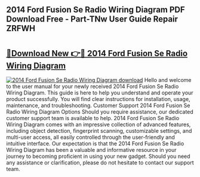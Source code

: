 ## 2014 Ford Fusion Se Radio Wiring Diagram PDF Download Free - Part-TNw User Guide Repair ZRFWH

# <h2><a href="http://dfr74hj.blite.top/?on=2014+Ford+Fusion+Se+Radio+Wiring+Diagram">🔗Download New 👉🔴 2014 Ford Fusion Se Radio Wiring Diagram</a></h2>

[![2014 Ford Fusion Se Radio Wiring Diagram download](https://i.imgur.com/lujVjoI.png)](http://dfr74hj.blite.top/?on=2014+Ford+Fusion+Se+Radio+Wiring+Diagram)
Hello and welcome to the user manual for your newly received 2014 Ford Fusion Se Radio Wiring Diagram. This guide is here to help you understand and operate your product successfully. You will find clear instructions for installation, usage, maintenance, and troubleshooting. Customer Support 2014 Ford Fusion Se Radio Wiring Diagram Options Should you require assistance, our dedicated customer support team is available to help. 2014 Ford Fusion Se Radio Wiring Diagram comes with an impressive collection of advanced features, including object detection, fingerprint scanning, customizable settings, and multi-user access, all easily controlled through the user-friendly and intuitive interface. Our expectation is that the 2014 Ford Fusion Se Radio Wiring Diagram has been a valuable and informative resource in your journey to becoming proficient in using your new gadget. Should you need any assistance or clarification, please do not hesitate to contact our support team.
